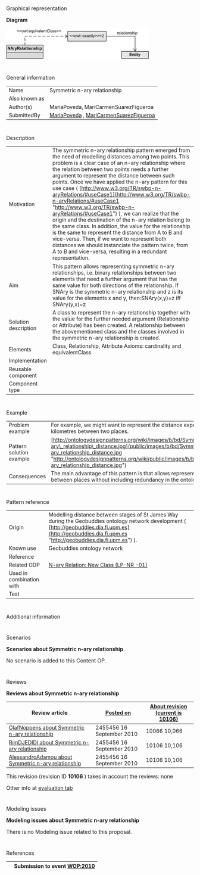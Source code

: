 # 

 Graphical representation



__Diagram__ 





[![Image:Symmetric_n-ary_relationship_v1.jpg‎](public/images/4/49/Symmetric_n-ary_relationship_v1.jpg)](../Image/Symmetric_n-ary_relationship_v1.jpg "Image:Symmetric_n-ary_relationship_v1.jpg‎")





# 

 General information




|  |  |
| --- | --- |
|  Name  |  Symmetric n-ary relationship  |
|  Also known as  |  |
|  Author(s)  |  MariaPoveda, MariCarmenSuarezFigueroa  |
|  SubmittedBy  | [MariaPoveda](../User/MariaPoveda "User:MariaPoveda")  , [MariCarmenSuarezFigueroa](../User/MariCarmenSuarezFigueroa "User:MariCarmenSuarezFigueroa")  |



  





# 

 Description




|  |  |
| --- | --- |
|  Motivation  |  The symmetric n-ary relationship pattern emerged from the need of modelling distances among two points.  This problem is a clear case of an n-ary relationship where the relation between two points needs a further argument to represent the distance between such points.  Once we have applied the n-ary pattern for this use case ( [http://www.w3.org/TR/swbp-n-aryRelations/#useCase1](http://www.w3.org/TR/swbp-n-aryRelations/#useCase1 "http://www.w3.org/TR/swbp-n-aryRelations/#useCase1")  ), we can realize that the origin and the destination of the n-ary relation belong to the same class. In addition, the value for the relationship is the same to represent the distance from A to B and vice-versa. Then, if we want to represent both distances we should instanciate the pattern twice, from A to B and vice-versa, resulting in a redundant representation.  |
|  Aim  |  This pattern allows representing symmetric n-ary relationships, i.e. binary relationships between two elements that need a further argument that has the same value for both directions of the relationship.  If SNAry is the symmetric n-ary relationship and z is its value for the elements x and y, then:SNAry(x,y)=z iff SNAry(y,x)=z  |
|  Solution description  |  A class to represent the n-ary relationship together with the value for the further needed argument (Relationship or Attribute) has been created.  A relationship between the abovementioned class and the classes involved in the symmetric n-ary relationship is created.  |
|  Elements  |  Class, Relationship, Attribute  Axioms: cardinality and equivalentClass  |
|  Implementation  |  |
|  Reusable component  |  |
|  Component type  |  |



  





# 

 Example




|  |  |
| --- | --- |
|  Problem example  |  For example, we might want to represent the distance expressed in kilometres between two places.  |
|  Pattern solution example  | [http://ontologydesignpatterns.org/wiki/images/b/bd/Symmetric\_n-ary\_relationship\_distance.jpg](public/images/b/bd/Symmetric_n-ary_relationship_distance.jpg "http://ontologydesignpatterns.org/wiki/public/images/b/bd/Symmetric_n-ary_relationship_distance.jpg")  |
|  Consequences  |  The main advantage of this pattern is that allows representing distance between places without including redundancy in the ontology.  |



  





# 

 Pattern reference




|  |  |
| --- | --- |
|  Origin  |  Modelling distance between stages of St James Way during the Geobuddies ontology network development ( [http://geobuddies.dia.fi.upm.es](http://geobuddies.dia.fi.upm.es "http://geobuddies.dia.fi.upm.es")  ).  |
|  Known use  |  Geobuddies ontology network  |
|  Reference  |  |
|  Related ODP  | [N-ary Relation: New Class (LP-NR -01)](http://ontologydesignpatterns.org/wiki/index.php?title=N-ary_Relation:_New_Class_%28LP-NR_-01%29&action=edit&redlink=1 "N-ary Relation: New Class (LP-NR -01) (not yet written)")  |
|  Used in combination with  |  |
|  Test  |  |



# 

 Additional information



# 

 Scenarios




__Scenarios about Symmetric n-ary relationship__ 


 No scenario is added to this Content OP.
 




# 

 Reviews




__Reviews about Symmetric n-ary relationship__ 



|  Review article  | [Posted on](../Property/CreationDate "Property:CreationDate")  | [About revision (current is 10106)](../Property/ReviewAboutVersion "Property:ReviewAboutVersion")  |
| --- | --- | --- |
| [OlafNoppens about Symmetric n-ary relationship](../Reviews/OlafNoppens_about_Symmetric_n-ary_relationship "Reviews:OlafNoppens about Symmetric n-ary relationship")  |  2455456  16 September 2010  |  10066  10,066  |
| [RimDJEDIDI about Symmetric n-ary relationship](../Reviews/RimDJEDIDI_about_Symmetric_n-ary_relationship "Reviews:RimDJEDIDI about Symmetric n-ary relationship")  |  2455456  16 September 2010  |  10106  10,106  |
| [AlessandroAdamou about Symmetric n-ary relationship](../Reviews/AlessandroAdamou_about_Symmetric_n-ary_relationship "Reviews:AlessandroAdamou about Symmetric n-ary relationship")  |  2455456  16 September 2010  |  10106  10,106  |



 This revision (revision ID
 __10106__ 
 ) takes in account the reviews: none
 



 Other info at
 [evaluation tab](http://ontologydesignpatterns.org/wiki/index.php?title=Submissions:Symmetric_n-ary_relationship&action=evaluation "http://ontologydesignpatterns.org/wiki/index.php?title=Submissions:Symmetric_n-ary_relationship&action=evaluation") 





  





# 

 Modeling issues




__Modeling issues about Symmetric n-ary relationship__ 


 There is no Modeling issue related to this proposal.
 




  





# 

 References



  






|  |  Submission to event [WOP:2010](../WOP/2010 "WOP:2010")  |
| --- | --- |